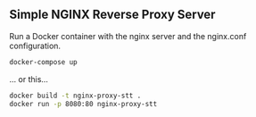 ## Simple NGINX Reverse Proxy Server

Run a Docker container with the nginx server and the nginx.conf configuration.

```bash
docker-compose up
```

... or this... 

```bash
docker build -t nginx-proxy-stt .
docker run -p 8080:80 nginx-proxy-stt
```